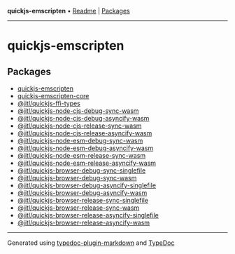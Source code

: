 **quickjs-emscripten** • [Readme](index.md) \| [Packages](packages.md)

***

# quickjs-emscripten

## Packages

- [quickjs-emscripten](quickjs-emscripten/index.md)
- [quickjs-emscripten-core](quickjs-emscripten-core/index.md)
- [@jitl/quickjs-ffi-types](@jitl/quickjs-ffi-types/index.md)
- [@jitl/quickjs-node-cjs-debug-sync-wasm](@jitl/quickjs-node-cjs-debug-sync-wasm/index.md)
- [@jitl/quickjs-node-cjs-debug-asyncify-wasm](@jitl/quickjs-node-cjs-debug-asyncify-wasm/index.md)
- [@jitl/quickjs-node-cjs-release-sync-wasm](@jitl/quickjs-node-cjs-release-sync-wasm/index.md)
- [@jitl/quickjs-node-cjs-release-asyncify-wasm](@jitl/quickjs-node-cjs-release-asyncify-wasm/index.md)
- [@jitl/quickjs-node-esm-debug-sync-wasm](@jitl/quickjs-node-esm-debug-sync-wasm/index.md)
- [@jitl/quickjs-node-esm-debug-asyncify-wasm](@jitl/quickjs-node-esm-debug-asyncify-wasm/index.md)
- [@jitl/quickjs-node-esm-release-sync-wasm](@jitl/quickjs-node-esm-release-sync-wasm/index.md)
- [@jitl/quickjs-node-esm-release-asyncify-wasm](@jitl/quickjs-node-esm-release-asyncify-wasm/index.md)
- [@jitl/quickjs-browser-debug-sync-singlefile](@jitl/quickjs-browser-debug-sync-singlefile/index.md)
- [@jitl/quickjs-browser-debug-sync-wasm](@jitl/quickjs-browser-debug-sync-wasm/index.md)
- [@jitl/quickjs-browser-debug-asyncify-singlefile](@jitl/quickjs-browser-debug-asyncify-singlefile/index.md)
- [@jitl/quickjs-browser-debug-asyncify-wasm](@jitl/quickjs-browser-debug-asyncify-wasm/index.md)
- [@jitl/quickjs-browser-release-sync-singlefile](@jitl/quickjs-browser-release-sync-singlefile/index.md)
- [@jitl/quickjs-browser-release-sync-wasm](@jitl/quickjs-browser-release-sync-wasm/index.md)
- [@jitl/quickjs-browser-release-asyncify-singlefile](@jitl/quickjs-browser-release-asyncify-singlefile/index.md)
- [@jitl/quickjs-browser-release-asyncify-wasm](@jitl/quickjs-browser-release-asyncify-wasm/index.md)

***

Generated using [typedoc-plugin-markdown](https://www.npmjs.com/package/typedoc-plugin-markdown) and [TypeDoc](https://typedoc.org/)
